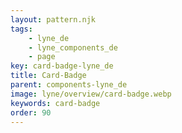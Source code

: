 ```yaml
---
layout: pattern.njk
tags: 
    - lyne_de
    - lyne_components_de
    - page
key: card-badge-lyne_de
title: Card-Badge
parent: components-lyne_de
image: lyne/overview/card-badge.webp
keywords: card-badge
order: 90
---
```

